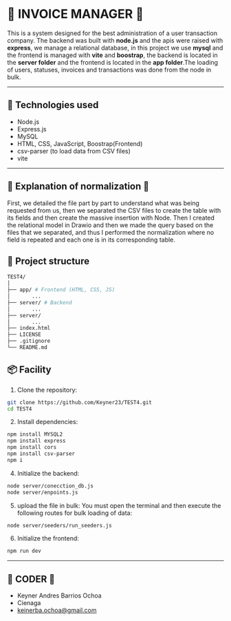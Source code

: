 #  :card_index: INVOICE MANAGER :card_index:

This is a system designed for the best administration of a user transaction company. The backend was built with **node.js** and the apis were raised with **express**, we manage a relational database, in this project we use **mysql** and the frontend is managed with **vite** and **boostrap**, the backend is located in the **server folder** and the frontend is located in the **app folder**.The loading of users, statuses, invoices and transactions was done from the node in bulk.

---

## 🚀 Technologies used

- Node.js
- Express.js
- MySQL
- HTML, CSS, JavaScript, Boostrap(Frontend)
- csv-parser (to load data from CSV files)
- vite

---

##  :bookmark_tabs: Explanation of normalization :bookmark_tabs:
First, we detailed the file part by part to understand what was being requested from us, then we separated the CSV files to create the table with its fields and then create the massive insertion with Node. Then I created the relational model in Drawio and then we made the query based on the files that we separated, and thus I performed the normalization where no field is repeated and each one is in its corresponding table.



## 📁 Project structure
```bash
TEST4/
│
├── app/ # Frontend (HTML, CSS, JS)
│       ...
├── server/ # Backend
│       ...
├── server/ 
│       ...
├── index.html  
├── LICENSE
├── .gitignore
└── README.md
```


## 📦 Facility

1. Clone the repository:

```bash
git clone https://github.com/Keyner23/TEST4.git
cd TEST4
```
2. Install dependencies:

```bash
npm install MYSQL2
npm install express
npm install cors
npm install csv-parser
npm i
```

4. Initialize the backend:
```bash
node server/conecction_db.js
node server/enpoints.js

```
5. upload the file in bulk:
You must open the terminal and then execute the following routes for bulk loading of data:
```bash
node server/seeders/run_seeders.js 

```
6. Initialize the frontend:
```bash
npm run dev
```
---

##  :goat: CODER :goat:
- Keyner Andres Barrios Ochoa
- Cienaga
- keinerba.ochoa@gmail.com

